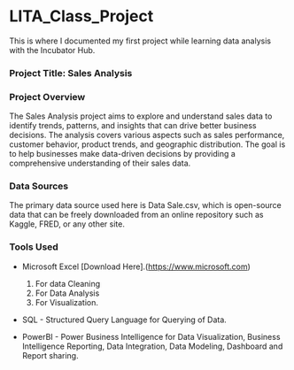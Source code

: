 # LITA_Class_Project

This is where I documented my first project while learning data analysis with the Incubator Hub.

### Project Title: Sales Analysis

### Project Overview

The Sales Analysis project aims to explore and understand sales data to identify trends, patterns, and insights that can drive better business decisions. The analysis covers various aspects such as sales performance, customer behavior, product trends, and geographic distribution. The goal is to help businesses make data-driven decisions by providing a comprehensive understanding of their sales data.

### Data Sources

The primary data source used here is Data Sale.csv, which is open-source data that can be freely downloaded from an online repository such as Kaggle, FRED, or any other site.

### Tools Used
- Microsoft Excel [Download Here].(https://www.microsoft.com)
    1. For data Cleaning
    2. For Data Analysis
    3. For Visualization.
      
- SQL - Structured Query Language for Querying of Data.
- PowerBI - Power Business Intelligence for Data Visualization, Business Intelligence Reporting, Data Integration, Data Modeling, Dashboard and Report sharing.

